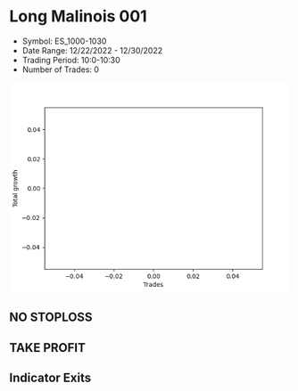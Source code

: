# Long Malinois 001 
- Symbol: ES_1000-1030
- Date Range: 12/22/2022 - 12/30/2022
- Trading Period: 10:0-10:30
- Number of Trades: 0

![Plot](LongMalinois001ES_1000-1030.png)
## NO STOPLOSS














## TAKE PROFIT











## Indicator Exits

